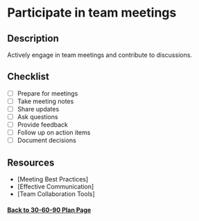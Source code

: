 # Participate in team meetings

## Description

Actively engage in team meetings and contribute to discussions.

## Checklist

- [ ] Prepare for meetings
- [ ] Take meeting notes
- [ ] Share updates
- [ ] Ask questions
- [ ] Provide feedback
- [ ] Follow up on action items
- [ ] Document decisions

## Resources

- [Meeting Best Practices]
- [Effective Communication]
- [Team Collaboration Tools]

#### [Back to 30-60-90 Plan Page](../README.md)
